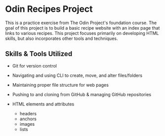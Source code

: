 # Odin Recipes Project

This is a practice exercise from The Odin Project's foundation course. The goal of this project is to build a basic recipe website with an index page that links to various recipes. This project focuses primarily on developing HTML skills, but also incorporates other tools and techniques.

## Skills & Tools Utilized

- Git for version control

- Navigating and using CLI to create, move, and alter files/folders

- Maintaining proper file structure for web pages

- Pushing to and cloning from GitHub & managing GitHub repositories

- HTML elements and attributes
    - headers
    - anchors
    - images
    - lists